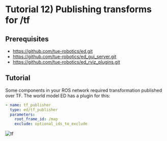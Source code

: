 # Tutorial 12) Publishing transforms for /tf

## Prerequisites

- <https://github.com/tue-robotics/ed.git>
- <https://github.com/tue-robotics/ed_gui_server.git>
- <https://github.com/tue-robotics/ed_rviz_plugins.git>

## Tutorial

Some components in your ROS network required transformation published over TF. The world model ED has a plugin for this:

```yaml
- name: tf_publisher
  type: ed/tf_publisher
  parameters:
    root_frame_id: /map
    exclude: optional_ids_to_exclude
```

![tf](img/tf.png)

